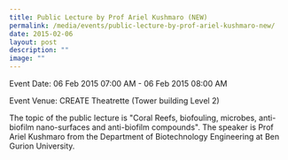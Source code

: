 ```yaml
---
title: Public Lecture by Prof Ariel Kushmaro (NEW)
permalink: /media/events/public-lecture-by-prof-ariel-kushmaro-new/
date: 2015-02-06
layout: post
description: ""
image: ""
---
```


Event Date: 06 Feb 2015 07:00 AM - 06 Feb 2015 08:00 AM

Event Venue: CREATE Theatrette (Tower building Level 2)

The topic of the public lecture is "Coral Reefs, biofouling, microbes, anti-biofilm nano-surfaces and anti-biofilm compounds". The speaker is Prof Ariel Kushmaro from the Department of Biotechnology Engineering at Ben Gurion University.